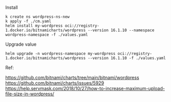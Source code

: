 Install
```
k create ns wordpress-ns-new
k apply -f ./cm.yaml
helm install my-wordpress oci://registry-1.docker.io/bitnamicharts/wordpress --version 16.1.10 --namespace wordpress-namespace -f ./values.yaml
```

Upgrade value
```
helm upgrade -n wordpress-namespace my-wordpress oci://registry-1.docker.io/bitnamicharts/wordpress --version 16.1.10 -f ./values.yaml
```

Ref:

https://github.com/bitnami/charts/tree/main/bitnami/wordpress
https://github.com/bitnami/charts/issues/5929
https://help.servmask.com/2018/10/27/how-to-increase-maximum-upload-file-size-in-wordpress/